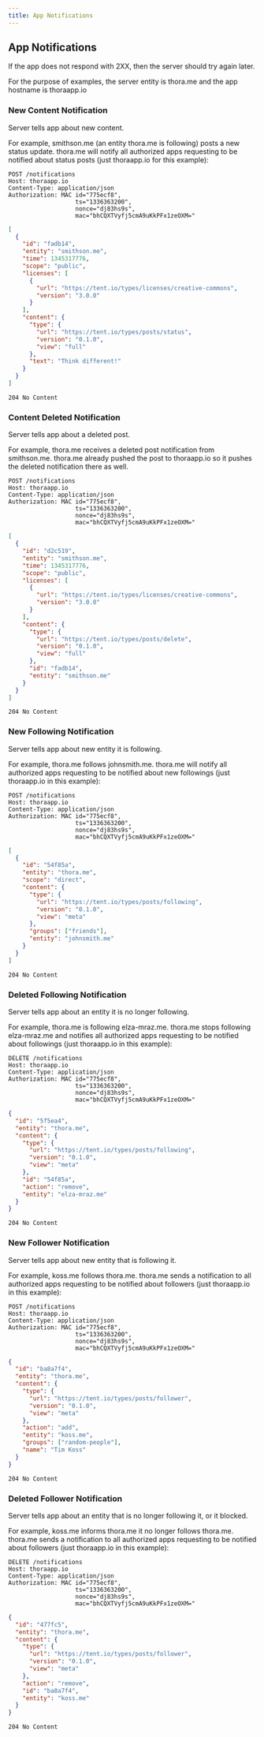 ```yaml
---
title: App Notifications
---
```


## App Notifications

If the app does not respond with 2XX, then the server should try again later.

For the purpose of examples, the server entity is thora.me and the app hostname is thoraapp.io

### New Content Notification

Server tells app about new content.

For example, smithson.me (an entity thora.me is following) posts a new status update. thora.me will notify all authorized apps requesting to be notified about status posts (just thoraapp.io for this example):

```
POST /notifications
Host: thoraapp.io
Content-Type: application/json
Authorization: MAC id="775ecf8",
                   ts="1336363200",
                   nonce="dj83hs9s",
                   mac="bhCQXTVyfj5cmA9uKkPFx1zeOXM="
```

```json
[
  {
    "id": "fadb14",
    "entity": "smithson.me",
    "time": 1345317776,
    "scope": "public",
    "licenses": [
      {
        "url": "https://tent.io/types/licenses/creative-commons",
        "version": "3.0.0"
      }
    ],
    "content": {
      "type": {
        "url": "https://tent.io/types/posts/status",
        "version": "0.1.0",
        "view": "full"
      },
      "text": "Think different!"
    }
  }
]
```

```
204 No Content
```

### Content Deleted Notification

Server tells app about a deleted post.

For example, thora.me receives a deleted post notification from smithson.me. thora.me already pushed the post to thoraapp.io so it pushes the deleted notification there as well.

```text
POST /notifications
Host: thoraapp.io
Content-Type: application/json
Authorization: MAC id="775ecf8",
                   ts="1336363200",
                   nonce="dj83hs9s",
                   mac="bhCQXTVyfj5cmA9uKkPFx1zeOXM="
```

```json
[
  {
    "id": "d2c519",
    "entity": "smithson.me",
    "time": 1345317776,
    "scope": "public",
    "licenses": [
      {
        "url": "https://tent.io/types/licenses/creative-commons",
        "version": "3.0.0"
      }
    ],
    "content": {
      "type": {
        "url": "https://tent.io/types/posts/delete",
        "version": "0.1.0",
        "view": "full"
      },
      "id": "fadb14",
      "entity": "smithson.me"
    }
  }
]
```

```
204 No Content
```

### New Following Notification

Server tells app about new entity it is following.

For example, thora.me follows johnsmith.me. thora.me will notify all authorized apps requesting to be notified about new followings (just thoraapp.io in this example):

```
POST /notifications
Host: thoraapp.io
Content-Type: application/json
Authorization: MAC id="775ecf8",
                   ts="1336363200",
                   nonce="dj83hs9s",
                   mac="bhCQXTVyfj5cmA9uKkPFx1zeOXM="
```

```json
[
  {
    "id": "54f85a",
    "entity": "thora.me",
    "scope": "direct",
    "content": {
      "type": {
        "url": "https://tent.io/types/posts/following",
        "version": "0.1.0",
        "view": "meta"
      },
      "groups": ["friends"],
      "entity": "johnsmith.me"
    }
  }
]
```

```
204 No Content
```

### Deleted Following Notification

Server tells app about an entity it is no longer following.

For example, thora.me is following elza-mraz.me. thora.me stops following elza-mraz.me and notifies all authorized apps requesting to be notified about followings (just thoraapp.io in this example):

```
DELETE /notifications
Host: thoraapp.io
Content-Type: application/json
Authorization: MAC id="775ecf8",
                   ts="1336363200",
                   nonce="dj83hs9s",
                   mac="bhCQXTVyfj5cmA9uKkPFx1zeOXM="
```

```json
{
  "id": "5f5ea4",
  "entity": "thora.me",
  "content": {
    "type": {
      "url": "https://tent.io/types/posts/following",
      "version": "0.1.0",
      "view": "meta"
    },
    "id": "54f85a",
    "action": "remove",
    "entity": "elza-mraz.me"
  }
}
```

```
204 No Content
```

### New Follower Notification

Server tells app about new entity that is following it.

For example, koss.me follows thora.me. thora.me sends a notification to all authorized apps requesting to be notified about followers (just thoraapp.io in this example):

```
POST /notifications
Host: thoraapp.io
Content-Type: application/json
Authorization: MAC id="775ecf8",
                   ts="1336363200",
                   nonce="dj83hs9s",
                   mac="bhCQXTVyfj5cmA9uKkPFx1zeOXM="
```

```json
{
  "id": "ba8a7f4",
  "entity": "thora.me",
  "content": {
    "type": {
      "url": "https://tent.io/types/posts/follower",
      "version": "0.1.0",
      "view": "meta"
    },
    "action": "add",
    "entity": "koss.me",
    "groups": ["random-people"],
    "name": "Tim Koss"
  }
}
```

```
204 No Content
```

### Deleted Follower Notification

Server tells app about an entity that is no longer following it, or it blocked.

For example, koss.me informs thora.me it no longer follows thora.me. thora.me sends a notification to all authorized apps requesting to be notified about followers (just thoraapp.io in this example):

```
DELETE /notifications
Host: thoraapp.io
Content-Type: application/json
Authorization: MAC id="775ecf8",
                   ts="1336363200",
                   nonce="dj83hs9s",
                   mac="bhCQXTVyfj5cmA9uKkPFx1zeOXM="
```
```json
{
  "id": "477fc5",
  "entity": "thora.me",
  "content": {
    "type": {
      "url": "https://tent.io/types/posts/follower",
      "version": "0.1.0",
      "view": "meta"
    },
    "action": "remove",
    "id": "ba8a7f4",
    "entity": "koss.me"
  }
}
```

```
204 No Content
```

